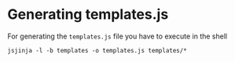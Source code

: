 # Generating templates.js
For generating the `templates.js` file you have to execute in the shell
```shell
jsjinja -l -b templates -o templates.js templates/* 
```